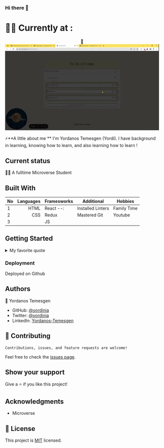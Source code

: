 ### Hi there 👋
# 🧑‍🎓 Currently at :
 
<div align='center'>
🔽
<br> <img src="https://github.com/Yordinia/A-To-Do-yo/blob/main/src/gif/simplicity.gif" alt="An image illustrating my latest project todo list">
</div>

⚡**A little about me **
I'm Yordanos Temesgen (Yordi). I have background in learning, knowing how to learn, and also learning how to learn !
## Current status
🌱🔭 A fulltime Microverse Student

## Built With

| No   | Languages | Framesworks |      Additional      |  Hobbies    |
|------|----------:|-------------|----------------------|-------------|
|     1|       HTML|  React  --:| Installed Linters    |Family Time  |
|     2|        CSS|    Redux    | Mastered Git         |   Youtube   |           
|     3||      JS  |             |                      |    :+1      |    


## Getting Started
<details>
To get a local copy up and running follow these simple example steps.

<summary>My favorite quote</summary>
---
> Failure is an opportunity to learn.
<img src='images/quote.png' alt='An image illustrating the following quote - Failure is an opportunity to learn.'/>

</details>

<!-- This is a horizontal line here '---' and starting with > makes a quote like bar -->


### Deployment

Deployed on Github

## Authors

👤 Yordanos Temesgen

- GitHub: [@yordinia](https://github.com/yordinia)
- Twitter: [@yordinia](https://twitter.com/yordinia)
- LinkedIn: [Yordanos-Temesgen](https://linkedin.com/in/yordanos-temesgen-251b6a202
)

## 🤝 Contributing

```
Contributions, issues, and feature requests are welcome!
```

Feel free to check the [issues page](../../issues/).

## Show your support

Give a ⭐️ if you like this project!

## Acknowledgments

- Microverse

## 📝 License

This project is [MIT](LICENCE.md) licensed.

<!--
**Yordinia/yordinia** is a ✨ _special_ ✨ repository because its `README.md` (this file) appears on your GitHub profile.

Here are some ideas to get you started:

-  I’m currently working on ...
-  I’m currently learning ...
- 👯 I’m looking to collaborate on ...
- 🤔 I’m looking for help with ...
- 💬 Ask me about ...
- 📫 How to reach me: ...
- 😄 Pronouns: ...
-  Fun fact: ...
-->
